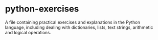 # python-exercises
A file containing practical exercises and explanations in the Python language, including dealing with dictionaries, lists, text strings, arithmetic and logical operations.
